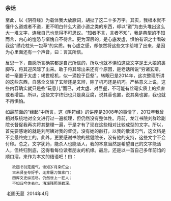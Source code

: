 
### 余话
   
   至此，以《阴符经》为载体我大放厥词，胡扯了这二十多万字。其实，我根本就不懂什么道或者不道，更不明白什么大道小道之类的东西，却以“道”为由头堆出这么大一堆文字，连我自己也觉得不可思议。“知者不言，言者不知”，我是典型的不知而言，内心的惶恐与惭愧自不待言。更为深层的，是心底发虚，惧怕有识之士看破我这“绣花枕头一包草”的实质。有心虚之感，却依然将这些文字给堆了出来，是因为心里面还有一个声音，曰：言其所信。
   
   反思一下，自感所言确实都是自己所信的，所以也就不惧怕这些文字是王大娘的裹脚布，将其迎风晾了出来。敢于将其晾出来还有个原因，是老话所说“穷诸玄辩，若一毫置于太虚；竭世枢机，似一滴投于巨壑”。转眼已是2014年，这次整理所讲的这些东西，自感全文除了玄辨还是玄辨，除了机巧还是机巧。严格意义上说，这些内容确实就只是些“玩意儿”而已，对太虚、对巨壑，不可能有丝毫实质上的损害或者增益。所以，这些文字终归也只是臭豆腐，说其香也罢，说其臭也罢，我也就不再惧怕。

   如最前面的“缘起”中所言，这《阴符经》的讲座是2008年的事情了，2012年我曾相对系统地对全文进行过一遍梳理，但仍然没有整体性。月前，龙江书院刘群珍副院长督促我再次将其整理一遍，于是才有了现在这些相对比较成型的文字。所以，首先要感谢的就是刘阿姨对我的督促，没有她的敲打，以我的散漫习气，这文档是不会最终完工的。此外，更要感谢书院的熊健院长，没有他的支持，这些文字不会付印。总之，文字犹药，能杀人也能活人，我的本意当然是希望自己的文字能活人，但终归到底，这得看每位读者朋友的机缘。最后，还是以一首自己多年前诌的顺口溜，来作为本文的结语吧！曰：

```
   欲起书剑定魔气，谁知岁月染红尘；
   古来贤圣夸好手，无非屠刀慎家门；
   四库文史纵览尽，仍然世上一狂人；
   不如归兮休去也，清溪残照落碧深。

```
   
​   老圃无蔓
​   2014年4月
